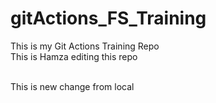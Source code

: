 # gitActions_FS_Training
This is my Git Actions Training Repo
<br>
This is Hamza editing this repo

<br>
This is new change from local